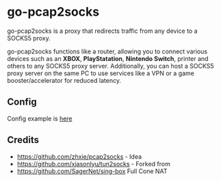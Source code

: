 # go-pcap2socks
go-pcap2socks is a proxy that redirects traffic from any device to a SOCKS5 proxy.

go-pcap2socks functions like a router, allowing you to connect various devices such as an **XBOX**, **PlayStatation**, **Nintendo Switch**, printer and others to any SOCKS5 proxy server. Additionally, you can host a SOCKS5 proxy server on the same PC to use services like a VPN or a game booster/accelerator for reduced latency.


## Config
Config example is [here](https://github.com/DaniilSokolyuk/go-pcap2socks/blob/main/config.json)

## Credits
- https://github.com/zhxie/pcap2socks - Idea
- https://github.com/xjasonlyu/tun2socks - Forked from
- https://github.com/SagerNet/sing-box Full Cone NAT
